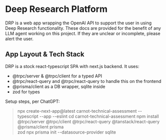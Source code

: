 # Deep Research Platform

DRP is a web app wrapping the OpenAI API to support the user
in using Deep Research functionality. These docs are provided for the benefit of
any LLM agent working on this project. If they are unclear or incomplete, please
alert the user.

## App Layout & Tech Stack

DRP is a stock react-typescript SPA with next.js backend. It uses:
- @trpc/server & @trpc/client for a typed API
- @trpc/react-query and @trpc/react-query to handle this on the frontend
- @prisma/client as a DB wrapper, sqlite inside
- zod for types

Setup steps, per ChatGPT:
> npx create-next-app@latest carnot-technical-assessment --typescript --app --eslint
> cd carnot-technical-assessment
> npm install @trpc/server @trpc/client @trpc/react-query @tanstack/react-query \
>   @prisma/client prisma \
>   zod
> npx prisma init --datasource-provider sqlite